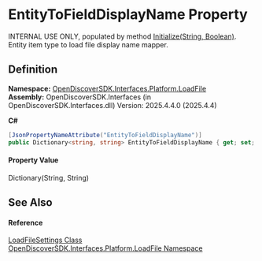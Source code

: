# EntityToFieldDisplayName Property


INTERNAL USE ONLY, populated by method <a href="512b1d86-a979-8426-51b8-637c0a7b2f21">Initialize(String, Boolean)</a>. Entity item type to load file display name mapper.



## Definition
**Namespace:** <a href="64ba929d-e4db-0192-acbb-9e65aff4a599">OpenDiscoverSDK.Interfaces.Platform.LoadFile</a>  
**Assembly:** OpenDiscoverSDK.Interfaces (in OpenDiscoverSDK.Interfaces.dll) Version: 2025.4.4.0 (2025.4.4)

**C#**
``` C#
[JsonPropertyNameAttribute("EntityToFieldDisplayName")]
public Dictionary<string, string> EntityToFieldDisplayName { get; set; }
```



#### Property Value
Dictionary(String, String)

## See Also


#### Reference
<a href="ee220e30-2094-dd55-5185-7f3f158d4dbf">LoadFileSettings Class</a>  
<a href="64ba929d-e4db-0192-acbb-9e65aff4a599">OpenDiscoverSDK.Interfaces.Platform.LoadFile Namespace</a>  
